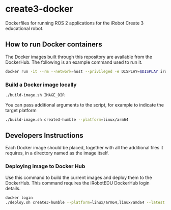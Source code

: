 # create3-docker

Dockerfiles for running ROS 2 applications for the iRobot Create 3 educational robot.

## How to run Docker containers

The Docker images built through this repository are available from the DockerHub.
The following is an example command used to run it.

```bash
docker run -it --rm --network=host --privileged -e DISPLAY=$DISPLAY irobotedu/create3-humble
```

### Build a Docker image locally

```bash
./build-image.sh IMAGE_DIR
```

You can pass additional arguments to the script, for example to indicate the target platform

```bash
./build-image.sh create3-humble --platform=linux/arm64
```

## Developers Instructions

Each Docker image should be placed, together with all the additional files it requires, in a directory named as the image itself.

### Deploying image to Docker Hub

Use this command to build the current images and deploy them to the DockerHub.
This command requires the iRobotEDU DockerHub login details.

```bash
docker login
./deploy.sh create3-humble --platform=linux/arm64,linux/amd64 --latest --version 0.0.2
```
